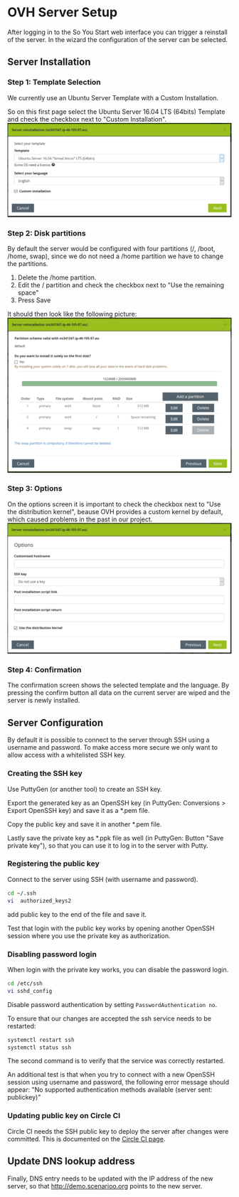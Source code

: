 # OVH Server Setup
After logging in to the So You Start web interface you can trigger a reinstall of the server. In the wizard the configuration of the server can be selected.

## Server Installation
### Step 1: Template Selection
We currently use an Ubuntu Server Template with a Custom Installation.

So on this first page select the Ubuntu Server 16.04 LTS (64bits) Template and check the checkbox next to "Custom Installation".
![InstallationStep1](images/ServerInstallation1.png)

### Step 2: Disk partitions
By default the server would be configured with four partitions (/, /boot, /home, swap), since we do not need a /home partition we have to change the partitions.

1. Delete the /home partition.
2. Edit the / partition and check the checkbox next to "Use the remaining space"
3. Press Save

It should then look like the following picture:
![InstallationStep2](images/ServerInstallation2.png)

### Step 3: Options
On the options screen it is important to check the checkbox next to "Use the distribution kernel", beause OVH provides a custom kernel by default, which caused problems in the past in our project.
![InstallationStep3](images/ServerInstallation3.png)

### Step 4: Confirmation
The confirmation screen shows the selected template and the language. By pressing the confirm button all data on the current server are wiped and the server is newly installed.

## Server Configuration
By default it is possible to connect to the server through SSH using a username and password. To make access more secure we only want to allow access with a whitelisted SSH key.

### Creating the SSH key
Use PuttyGen (or another tool) to create an SSH key. 

Export the generated key as an OpenSSH key (in PuttyGen: Conversions > Export OpenSSH key) and save it as a *.pem file.

Copy the public key and save it in another *.pem file.

Lastly save the private key as *.ppk file as well (in PuttyGen: Button "Save private key"), so that you can use it to log in to the server with Putty.

### Registering the public key
Connect to the server using SSH (with username and password).

```Bash
cd ~/.ssh
vi  authorized_keys2
```
add public key to the end of the file and save it.

Test that login with the public key works by opening another OpenSSH session where you use the private key as authorization.

### Disabling password login
When login with the private key works, you can disable the password login.

```Bash
cd /etc/ssh
vi sshd_config
```

Disable password authentication by setting `PasswordAuthentication no`.

To ensure that our changes are accepted the ssh service needs to be restarted:
```Bash
systemctl restart ssh
systemctl status ssh
```
The second command is to verify that the service was correctly restarted.

An additional test is that when you try to connect with a new OpenSSH session using username and password, the following error message should appear:
"No supported authentication methods available (server sent: publickey)"

### Updating public key on Circle CI
Circle CI needs the SSH public key to deploy the server after changes were committed. This is documented on the [Circle CI page](../circle-ci.md#Deploy-key-pair).

## Update DNS lookup address
Finally, DNS entry needs to be updated with the IP address of the new server, so that http://demo.scenarioo.org points to the new server.
